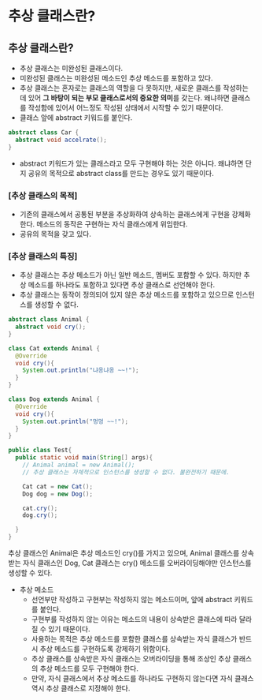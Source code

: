 # 추상 클래스란?

## **추상 클래스란?**

- 추상 클래스는 미완성된 클래스이다.
- 미완성된 클래스는 미완성된 메소드인 추상 메소드를 포함하고 있다.
- 추상 클래스는 혼자로는 클래스의 역할을 다 못하지만, 새로운 클래스를 작성하는 데 있어 **그 바탕이 되는 부모 클래스로서의 중요한 의미**를 갖는다. 왜냐하면 클래스를 작성함에 있어서 어느정도 작성된 상태에서 시작할 수 있기 때문이다.
- 클래스 앞에 abstract 키워드를 붙인다.

```java
abstract class Car {
  abstract void accelrate();
}
```

- abstract 키워드가 있는 클래스라고 모두 구현해야 하는 것은 아니다. 왜냐하면 단지 공유의 목적으로 abstract class를 만드는 경우도 있기 때문이다.

### **[추상 클래스의 목적]**

- 기존의 클래스에서 공통된 부분을 추상화하여 상속하는 클래스에게 구현을 강제화한다. 메소드의 동작은 구현하는 자식 클래스에게 위임한다.
- 공유의 목적을 갖고 있다.

### **[추상 클래스의 특징]**

- 추상 클래스는 추상 메소드가 아닌 일반 메소드, 멤버도 포함할 수 있다. 하지만 추상 메소드를 하나라도 포함하고 있다면 추상 클래스로 선언해야 한다.
- 추상 클래스는 동작이 정의되어 있지 않은 추상 메소드를 포함하고 있으므로 인스턴스를 생성할 수 없다.

```java
abstract class Animal {
  abstract void cry();
}

class Cat extends Animal {
  @Override
  void cry(){
    System.out.println("냐옹냐옹 ~~!");
  }
}

class Dog extends Animal {
  @Override
  void cry(){
    System.out.println("멍멍 ~~!");
  }
}

public class Test{
  public static void main(String[] args){
    // Animal animal = new Animal();
    // 추상 클래스는 자체적으로 인스턴스를 생성할 수 없다. 불완전하기 때문에.

    Cat cat = new Cat();
    Dog dog = new Dog();

    cat.cry();
    dog.cry();

  }
}
```

추상 클래스인 Animal은 추상 메소드인 cry()를 가지고 있으며, Animal 클래스를 상속받는 자식 클래스인 Dog, Cat 클래스는 cry() 메소드를 오버라이딩해야만 인스턴스를 생성할 수 있다.

- 추상 메소드
  - 선언부만 작성하고 구현부는 작성하지 않는 메소드이며, 앞에 abstract 키워드를 붙인다.
  - 구현부를 작성하지 않는 이유는 메소드의 내용이 상속받은 클래스에 따라 달라질 수 있기 때문이다.
  - 사용하는 목적은 추상 메소드를 포함한 클래스를 상속받는 자식 클래스가 반드시 추상 메소드를 구현하도록 강제하기 위함이다.
  - 추상 클래스를 상속받은 자식 클래스는 오버라이딩을 통해 조상인 추상 클래스의 추상 메소드를 모두 구현해야 한다.
  - 만약, 자식 클래스에서 추상 메소드를 하나라도 구현하지 않는다면 자식 클래스 역시 추상 클래스로 지정해야 한다.
